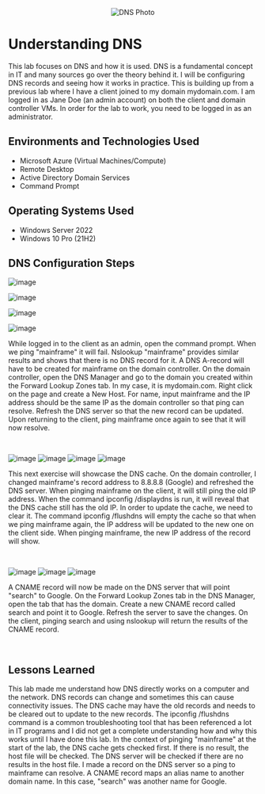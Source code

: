 <p align="center">
<img src="https://i.imgur.com/MwrkwEQ.png" alt="DNS Photo"/>
</p>

<h1>Understanding DNS</h1>
This lab focuses on DNS and how it is used. DNS is a fundamental concept in IT and many sources go over the theory behind it. I will be configuring DNS records and seeing how it works in practice. This is building up from a previous lab where I have a client joined to my domain mydomain.com. I am logged in as Jane Doe (an admin account) on both the client and domain controller VMs. In order for the lab to work, you need to be logged in as an administrator. <br />

<h2>Environments and Technologies Used</h2>

- Microsoft Azure (Virtual Machines/Compute)
- Remote Desktop
- Active Directory Domain Services
- Command Prompt

<h2>Operating Systems Used </h2>

- Windows Server 2022
- Windows 10 Pro (21H2)

<h2>DNS Configuration Steps</h2>

![image](https://github.com/user-attachments/assets/af01ab64-20d7-4ee7-987e-dca3c37d5d6c)

![image](https://github.com/user-attachments/assets/3c5a38f2-7587-4ab0-83ed-eb2a9837a390)

![image](https://github.com/user-attachments/assets/7c449410-3d76-4693-b6d3-455abb822175)

![image](https://github.com/user-attachments/assets/a64b595b-72a9-4446-9d49-85207bccf282)

<p>
While logged in to the client as an admin, open the command prompt. When we ping "mainframe" it will fail. Nslookup "mainframe" provides similar results and shows that there is no DNS record for it. A DNS A-record will have to be created for mainframe on the domain controller. On the domain controller, open the DNS Manager and go to the domain you created within the Forward Lookup Zones tab. In my case, it is mydomain.com. Right click on the page and create a New Host. For name, input mainframe and the IP address should be the same IP as the domain controller so that ping can resolve. Refresh the DNS server so that the new record can be updated. Upon returning to the client, ping mainframe once again to see that it will now resolve.
</p>
<br />


![image](https://github.com/user-attachments/assets/821e7e82-40b1-4773-91a4-90e16ea9cccb)
![image](https://github.com/user-attachments/assets/ac511966-8573-45f8-819a-937bb1b43c5b)
![image](https://github.com/user-attachments/assets/f9ced43f-c67f-423e-9b54-0b5b7c5b7019)
![image](https://github.com/user-attachments/assets/847d5a94-f381-448f-8a46-6b951cc26967)

<p>
This next exercise will showcase the DNS cache. On the domain controller, I changed mainframe's record address to 8.8.8.8 (Google) and refreshed the DNS server. When pinging mainframe on the client, it will still ping the old IP address. When the command ipconfig /displaydns is run, it will reveal that the DNS cache still has the old IP. In order to update the cache, we need to clear it. The command ipconfig /flushdns will empty the cache so that when we ping mainframe again, the IP address will be updated to the new one on the client side. When pinging mainframe, the new IP address of the record will show.
</p>
<br />


![image](https://github.com/user-attachments/assets/7220b29e-bde0-43e4-8d83-be7f4481fcee)
![image](https://github.com/user-attachments/assets/dd622c22-5c7c-42b9-a17a-eb27de20dc7c)
![image](https://github.com/user-attachments/assets/9a563c83-ffba-4273-b027-5d43b86bab7f)

<p>
A CNAME record will now be made on the DNS server that will point "search" to Google. On the Forward Lookup Zones tab in the DNS Manager, open the tab that has the domain. Create a new CNAME record called search and point it to Google. Refresh the server to save the changes. On the client, pinging search and using nslookup will return the results of the CNAME record.
</p>
<br />

<h2>Lessons Learned </h2>

This lab made me understand how DNS directly works on a computer and the network. DNS records can change and sometimes this can cause connectivity issues. The DNS cache may have the old records and needs to be cleared out to update to the new records. The ipconfig /flushdns command is a common troubleshooting tool that has been referenced a lot in IT programs and I did not get a complete understanding how and why this works until I have done this lab. In the context of pinging "mainframe" at the start of the lab, the DNS cache gets checked first. If there is no result, the host file will be checked. The DNS server will be checked if there are no results in the host file. I made a record on the DNS server so a ping to mainframe can resolve. A CNAME record maps an alias name to another domain name. In this case, "search" was another name for Google.
